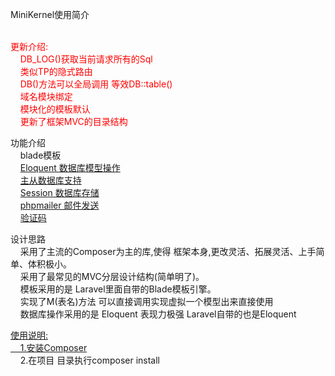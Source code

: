 MiniKernel使用简介</h1>

<p style="color:red;"><br>更新介绍:<br>
&nbsp;&nbsp;&nbsp;&nbsp;DB_LOG()获取当前请求所有的Sql<br>
&nbsp;&nbsp;&nbsp;&nbsp;类似TP的隐式路由<br>
&nbsp;&nbsp;&nbsp;&nbsp;DB()方法可以全局调用 等效DB::table()<br>
&nbsp;&nbsp;&nbsp;&nbsp;域名模块绑定<br>
&nbsp;&nbsp;&nbsp;&nbsp;模块化的模板默认<br>
&nbsp;&nbsp;&nbsp;&nbsp;更新了框架MVC的目录结构<br></p>


<p>功能介绍<br>
&nbsp;&nbsp;&nbsp;&nbsp;blade模板<br>
&nbsp;&nbsp;&nbsp;&nbsp;<a href="https://laravel.com/api/4.2/Illuminate/Database/Eloquent/Model.html">Eloquent 数据库模型操作</a><br>
&nbsp;&nbsp;&nbsp;&nbsp;<a href="https://github.com/itxiao6/MinKernel/wiki/%E4%B8%BB%E4%BB%8E%E6%95%B0%E6%8D%AE%E5%BA%93%E6%94%AF%E6%8C%81">主从数据库支持</a><br>
&nbsp;&nbsp;&nbsp;&nbsp;<a href="https://github.com/itxiao6/MinKernel/wiki/Session-%E6%95%B0%E6%8D%AE%E5%BA%93%E5%AD%98%E5%82%A8">Session 数据库存储</a><br>
&nbsp;&nbsp;&nbsp;&nbsp;<a href="https://github.com/itxiao6/MinKernel/wiki/%E9%82%AE%E4%BB%B6%E5%8F%91%E9%80%81">phpmailer 邮件发送</a><br>
&nbsp;&nbsp;&nbsp;&nbsp;<a href="https://github.com/itxiao6/MinKernel/wiki/%E9%AA%8C%E8%AF%81%E7%A0%81">验证码</a><br></p>

<p>设计思路<br>
&nbsp;&nbsp;&nbsp;&nbsp;采用了主流的Composer为主的库,使得 框架本身,更改灵活、拓展灵活、上手简单、体积极小。<br>
&nbsp;&nbsp;&nbsp;&nbsp;采用了最常见的MVC分层设计结构(简单明了)。<br>
&nbsp;&nbsp;&nbsp;&nbsp;模板采用的是 Laravel里面自带的Blade模板引擎。<br>
&nbsp;&nbsp;&nbsp;&nbsp;实现了M(表名)方法 可以直接调用实现虚拟一个模型出来直接使用<br>
&nbsp;&nbsp;&nbsp;&nbsp;数据库操作采用的是 Eloquent 表现力极强 Laravel自带的也是Eloquent<br></p>

<a href="https://github.com/itxiao6/MinKernel/wiki/%E5%AE%89%E8%A3%85%E9%85%8D%E7%BD%AE"><p>使用说明:<br>
&nbsp;&nbsp;&nbsp;&nbsp;1.安装Composer</a><br>
&nbsp;&nbsp;&nbsp;&nbsp;2.在项目 目录执行composer install<br></p></a>
